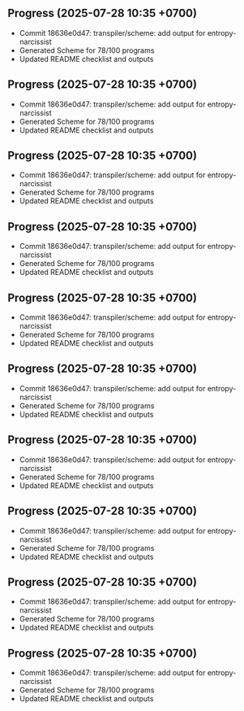 ## Progress (2025-07-28 10:35 +0700)
- Commit 18636e0d47: transpiler/scheme: add output for entropy-narcissist
- Generated Scheme for 78/100 programs
- Updated README checklist and outputs

## Progress (2025-07-28 10:35 +0700)
- Commit 18636e0d47: transpiler/scheme: add output for entropy-narcissist
- Generated Scheme for 78/100 programs
- Updated README checklist and outputs

## Progress (2025-07-28 10:35 +0700)
- Commit 18636e0d47: transpiler/scheme: add output for entropy-narcissist
- Generated Scheme for 78/100 programs
- Updated README checklist and outputs

## Progress (2025-07-28 10:35 +0700)
- Commit 18636e0d47: transpiler/scheme: add output for entropy-narcissist
- Generated Scheme for 78/100 programs
- Updated README checklist and outputs

## Progress (2025-07-28 10:35 +0700)
- Commit 18636e0d47: transpiler/scheme: add output for entropy-narcissist
- Generated Scheme for 78/100 programs
- Updated README checklist and outputs

## Progress (2025-07-28 10:35 +0700)
- Commit 18636e0d47: transpiler/scheme: add output for entropy-narcissist
- Generated Scheme for 78/100 programs
- Updated README checklist and outputs

## Progress (2025-07-28 10:35 +0700)
- Commit 18636e0d47: transpiler/scheme: add output for entropy-narcissist
- Generated Scheme for 78/100 programs
- Updated README checklist and outputs

## Progress (2025-07-28 10:35 +0700)
- Commit 18636e0d47: transpiler/scheme: add output for entropy-narcissist
- Generated Scheme for 78/100 programs
- Updated README checklist and outputs

## Progress (2025-07-28 10:35 +0700)
- Commit 18636e0d47: transpiler/scheme: add output for entropy-narcissist
- Generated Scheme for 78/100 programs
- Updated README checklist and outputs

## Progress (2025-07-28 10:35 +0700)
- Commit 18636e0d47: transpiler/scheme: add output for entropy-narcissist
- Generated Scheme for 78/100 programs
- Updated README checklist and outputs

